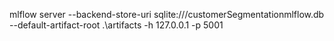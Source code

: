 mlflow server --backend-store-uri sqlite:///customerSegmentationmlflow.db --default-artifact-root .\artifacts -h 127.0.0.1 -p 5001